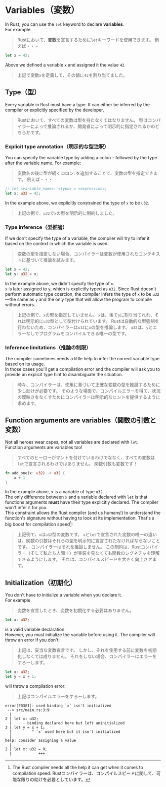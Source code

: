 # Variables（変数）

In Rust, you can use the `let` keyword to declare **variables**.\
For example:

> Rustにおいて、**変数**を宣言するために`let`キーワードを使用できます。
> 例えば・・・

```rust
let x = 42;
```

Above we defined a variable `x` and assigned it the value `42`.

> 上記で変数`x`を定義して、その値に`42`を割り当てました。

## Type（型）

Every variable in Rust must have a type. It can either be inferred by the compiler or explicitly specified by the
developer.

> Rustにおいて、すべての変数は型を持たなくてはなりません。
> 型はコンパイラーによって推論されるか、開発者によって明示的に指定されるかのどちらかです。

### Explicit type annotation（明示的な型注釈）

You can specify the variable type by adding a colon `:` followed by the type after the variable name. For example:

> 変数名の後に型が続くコロン`:`を追加することで、変数の型を指定できます。
> 例えば・・・

```rust
// let <variable_name>: <type> = <expression>;
let x: u32 = 42;
```

In the example above, we explicitly constrained the type of `x` to be `u32`.

> 上記の例で、`u32`で`x`の型を明示的に制約しました。

### Type inference（型推論）

If we don't specify the type of a variable, the compiler will try to infer it based on the context in which the variable
is used.

> 変数の型を指定しない場合、コンパイラーは変数が使用されたコンテキストに基づいて推論を試みます。

```rust
let x = 42;
let y: u32 = x;
```

In the example above, we didn't specify the type of `x`.\
`x` is later assigned to `y`, which is explicitly typed as `u32`. Since Rust doesn't perform automatic type coercion,
the compiler infers the type of `x` to be `u32`—the same as `y` and the only type that will allow the program to compile
without errors.

> 上記の例で、`x`の型を指定していません。
> `x`は、後で`y`に割り当てれれ、それは明示的に`u32`型として型付けられています。
> Rustは自動的な型強制を行わないため、コンパイラーは`u32`に`x`の型を推論します。
> `u32`は、`y`とエラーなしでプログラムをコンパイルできる唯一の型です。

### Inference limitations（推論の制限）

The compiler sometimes needs a little help to infer the correct variable type based on its usage.\
In those cases you'll get a compilation error and the compiler will ask you to provide an explicit type hint to
disambiguate the situation.

> 時々、コンパイラーは、使用に基づいて正確な変数の型を推論するために少し助けが必要です。
> そのような場面で、コンパイルエラーを得て、状況の曖昧さをなくすためにコンパイラーは明示的なヒントを提供するように求めます。

## Function arguments are variables（関数の引数と変数）

Not all heroes wear capes, not all variables are declared with `let`.\
Function arguments are variables too!

> すべてのヒーローがマントを付けているわけでななく、すべての変数は`let`で宣言されるわけではありません。
> 関数引数も変数です！

```rust
fn add_one(x: u32) -> u32 {
    x + 1
}
```

In the example above, `x` is a variable of type `u32`.\
The only difference between `x` and a variable declared with `let` is that functions arguments **must** have their type
explicitly declared. The compiler won't infer it for you.\
This constraint allows the Rust compiler (and us humans!) to understand the function's signature without having to look
at its implementation. That's a big boost for compilation speed[^speed]!

> 上記例で、`x`は`u32`型の変数です。
> `x`と`let`で宣言された変数の唯一の違いは、関数の引数はそれらの型を明示的に宣言されたなければならないことです。
> コンパイラーはそれを推論しません。
> この制約は、Rustコンパイラー（そして私たち人間！）が実装を見なくても関数のシグネチャを理解できるようにします。
> それは、コンパイルスピードを大きく向上させます。

## Initialization（初期化）

You don't have to initialize a variable when you declare it.\
For example

> 変数を宣言したとき、変数を初期化する必要はありません。

```rust
let x: u32;
```

is a valid variable declaration.\
However, you must initialize the variable before using it. The compiler will throw an error if you don't:

> 上記は、妥当な変数宣言です。
> しかし、それを使用する前に変数を初期化しなくては成りません。
> それをしない場合、コンパイラーはエラーをすろーします。

```rust
let x: u32;
let y = x + 1;
```

will throw a compilation error:

> 上記はコンパイルエラーをすろーします。

```text
error[E0381]: used binding `x` isn't initialized
 --> src/main.rs:3:9
  |
2 | let x: u32;
  |     - binding declared here but left uninitialized
3 | let y = x + 1;
  |         ^ `x` used here but it isn't initialized
  |
help: consider assigning a value
  |
2 | let x: u32 = 0;
  |            +++
```

[^speed]: The Rust compiler needs all the help it can get when it comes to compilation speed.
Rustコンパイラーは、コンパイルスピードに関して、可能な限りの助けを必要としています。
